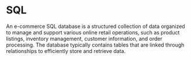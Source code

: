 # SQL
An e-commerce SQL database is a structured collection of data organized to manage and support various online retail operations, such as product listings, inventory management, customer information, and order processing. The database typically contains tables that are linked through relationships to efficiently store and retrieve data.
